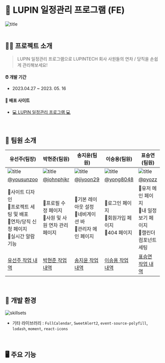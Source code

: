 # 🏢 LUPIN 일정관리 프로그램 (FE)
![title](https://lupintech.netlify.app/assets/logo-blue.png)   
<br />

## 💁🏻 프로젝트 소개
>LUPIN 일정관리 프로그램으로 LUPINTECH 회사 사원들의 연차 / 당직을 손쉽게 관리해보세요! <br />


#### ⏰ 개발 기간
- 2023.04.27 ~ 2023. 05. 16

#### 🔗 배포 사이트
- [💻 LUPIN 일정관리 프로그램 💻](https://lupintech.netlify.app/)   

<br />

## 👥 팀원 소개


| 유선주(팀장) | 박현준(팀원) | 송지윤(팀원) | 이승용(팀원) | 표승연(팀원) |
| --- | --- | --- | --- | --- |
| ![title](https://avatars.githubusercontent.com/u/102499959?v=4)  | ![title](https://avatars.githubusercontent.com/u/69203535?v=4)   | ![title](https://avatars.githubusercontent.com/u/71622691?v=4)   |    ![title](https://avatars.githubusercontent.com/u/61074759?v=4)  | ![title](https://avatars.githubusercontent.com/u/92071025?v=4)   |
| [@yousunzoo](https://github.com/yousunzoo) | [@johnphjkr](https://github.com/johnphjkr) | [@jiyoon29](https://github.com/jiyoon29)  | [@yong8048](https://github.com/yong8048) |[@pyozz](https://github.com/pyozz)   
| 📍사이트 디자인<br />📍프로젝트 세팅 및 배포<br />📍연차/당직 신청 페이지<br />📍실시간 알람 기능|📍프로필 수정 페이지<br />📍사원 및 사원 연차 관리 페이지 | 📍기본 레이아웃 설정<br />📍네비게이션 바<br />📍관리자 메인 페이지<br /> | 📍로그인 페이지<br />📍회원가입 페이지<br />📍404 페이지 |📍유저 메인 페이지<br />📍내 일정 보기 페이지<br />📍캘린더 컴포넌트 세팅 |
|[유선주 작업 내역](https://github.com/MiniTeam-5/MiniProject-FE/issues?page=2&q=author%3Ayousunzoo) |[박현준 작업 내역](https://github.com/MiniTeam-5/MiniProject-FE/issues?q=author%3Ajohnphjkr) | [송지윤 작업 내역](https://github.com/MiniTeam-5/MiniProject-FE/issues?q=author%3Ajiyoon29) |[이승용 작업 내역](https://github.com/MiniTeam-5/MiniProject-FE/issues?q=author%3Ayong8048) |[표승연 작업 내역](https://github.com/MiniTeam-5/MiniProject-FE/issues?q=author%3Apyozz) |

<br />

## 🔧 개발 환경
![skillsets](https://github.com/MiniTeam-5/MiniProject-FE/assets/102499959/a0ea78ea-ad77-4ad6-a987-25945447b64a)
- 기타 라이브러리 : `FullCalendar`, `SweetAlert2`, `event-source-polyfill`, `lodash`, `moment`, `react-icons`

<br />

## 🖥️ 주요 기능

